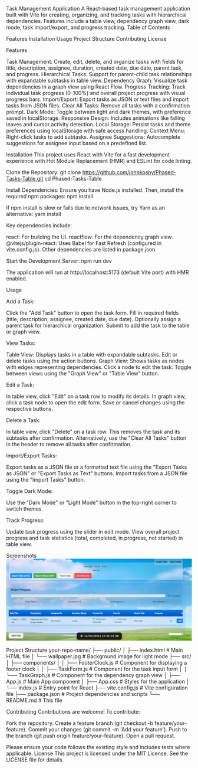 Task Management Application
A React-based task management application built with Vite for creating, organizing, and tracking tasks with hierarchical dependencies. Features include a table view, dependency graph view, dark mode, task import/export, and progress tracking.
Table of Contents

Features
Installation
Usage
Project Structure
Contributing
License

Features

Task Management: Create, edit, delete, and organize tasks with fields for title, description, assignee, duration, created date, due date, parent task, and progress.
Hierarchical Tasks: Support for parent-child task relationships with expandable subtasks in table view.
Dependency Graph: Visualize task dependencies in a graph view using React Flow.
Progress Tracking: Track individual task progress (0-100%) and overall project progress with visual progress bars.
Import/Export: Export tasks as JSON or text files and import tasks from JSON files.
Clear All Tasks: Remove all tasks with a confirmation prompt.
Dark Mode: Toggle between light and dark themes, with preference saved in localStorage.
Responsive Design: Includes animations like falling leaves and cursor activity detection.
Local Storage: Persist tasks and theme preferences using localStorage with safe access handling.
Context Menu: Right-click tasks to add subtasks.
Assignee Suggestions: Autocomplete suggestions for assignee input based on a predefined list.

Installation
This project uses React with Vite for a fast development experience with Hot Module Replacement (HMR) and ESLint for code linting.

Clone the Repository:
git clone https://github.com/johnkoshy/Phased-Tasks-Table.git
cd Phased-Tasks-Table

Install Dependencies: Ensure you have Node.js installed. Then, install the required npm packages:
npm install

If npm install is slow or fails due to network issues, try Yarn as an alternative:
yarn install

Key dependencies include:

react: For building the UI.
reactflow: For the dependency graph view.
@vitejs/plugin-react: Uses Babel for Fast Refresh (configured in vite.config.js).
Other dependencies are listed in package.json.


Start the Development Server:
npm run dev

The application will run at http://localhost:5173 (default Vite port) with HMR enabled.


Usage

Add a Task:

Click the "Add Task" button to open the task form.
Fill in required fields (title, description, assignee, created date, due date).
Optionally assign a parent task for hierarchical organization.
Submit to add the task to the table or graph view.


View Tasks:

Table View: Displays tasks in a table with expandable subtasks. Edit or delete tasks using the action buttons.
Graph View: Shows tasks as nodes with edges representing dependencies. Click a node to edit the task.
Toggle between views using the "Graph View" or "Table View" button.


Edit a Task:

In table view, click "Edit" on a task row to modify its details.
In graph view, click a task node to open the edit form.
Save or cancel changes using the respective buttons.


Delete a Task:

In table view, click "Delete" on a task row. This removes the task and its subtasks after confirmation.
Alternatively, use the "Clear All Tasks" button in the header to remove all tasks after confirmation.


Import/Export Tasks:

Export tasks as a JSON file or a formatted text file using the "Export Tasks as JSON" or "Export Tasks as Text" buttons.
Import tasks from a JSON file using the "Import Tasks" button.


Toggle Dark Mode:

Use the "Dark Mode" or "Light Mode" button in the top-right corner to switch themes.


Track Progress:

Update task progress using the slider in edit mode.
View overall project progress and task statistics (total, completed, in progress, not started) in table view.

Screenshots
![Dashboard](screenshot/screenshot.png)

Project Structure
your-repo-name/
├── public/
│   ├── index.html        # Main HTML file
│   └── wallpaper.jpg     # Background image for light mode
├── src/
│   ├── components/
│   │   ├── FooterClock.js  # Component for displaying a footer clock
│   │   ├── TaskForm.js     # Component for the task input form
│   │   └── TaskGraph.js    # Component for the dependency graph view
│   ├── App.js            # Main App component
│   ├── App.css           # Styles for the application
│   └── index.js          # Entry point for React
├── vite.config.js        # Vite configuration file
├── package.json          # Project dependencies and scripts
└── README.md             # This file

Contributing
Contributions are welcome! To contribute:

Fork the repository.
Create a feature branch (git checkout -b feature/your-feature).
Commit your changes (git commit -m 'Add your feature').
Push to the branch (git push origin feature/your-feature).
Open a pull request.

Please ensure your code follows the existing style and includes tests where applicable.
License
This project is licensed under the MIT License. See the LICENSE file for details.
